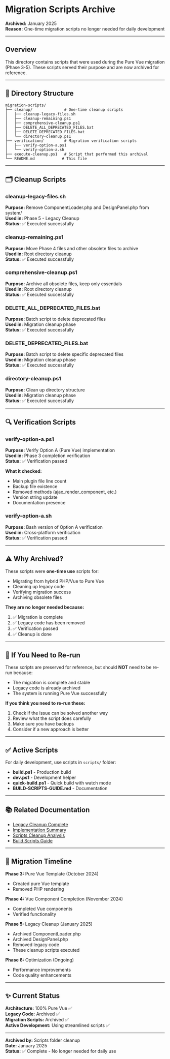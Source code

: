 # Migration Scripts Archive

**Archived:** January 2025  
**Reason:** One-time migration scripts no longer needed for daily development

---

## Overview

This directory contains scripts that were used during the Pure Vue migration (Phase 3-5). These scripts served their purpose and are now archived for reference.

---

## 📁 Directory Structure

```
migration-scripts/
├── cleanup/              # One-time cleanup scripts
│   ├── cleanup-legacy-files.sh
│   ├── cleanup-remaining.ps1
│   ├── comprehensive-cleanup.ps1
│   ├── DELETE_ALL_DEPRECATED_FILES.bat
│   ├── DELETE_DEPRECATED_FILES.bat
│   └── directory-cleanup.ps1
├── verification/         # Migration verification scripts
│   ├── verify-option-a.ps1
│   └── verify-option-a.sh
├── execute-cleanup.ps1   # Script that performed this archival
└── README.md            # This file
```

---

## 🗂️ Cleanup Scripts

### cleanup-legacy-files.sh
**Purpose:** Remove ComponentLoader.php and DesignPanel.php from system/  
**Used in:** Phase 5 - Legacy Cleanup  
**Status:** ✅ Executed successfully

### cleanup-remaining.ps1
**Purpose:** Move Phase 4 files and other obsolete files to archive  
**Used in:** Root directory cleanup  
**Status:** ✅ Executed successfully

### comprehensive-cleanup.ps1
**Purpose:** Archive all obsolete files, keep only essentials  
**Used in:** Root directory cleanup  
**Status:** ✅ Executed successfully

### DELETE_ALL_DEPRECATED_FILES.bat
**Purpose:** Batch script to delete deprecated files  
**Used in:** Migration cleanup phase  
**Status:** ✅ Executed successfully

### DELETE_DEPRECATED_FILES.bat
**Purpose:** Batch script to delete specific deprecated files  
**Used in:** Migration cleanup phase  
**Status:** ✅ Executed successfully

### directory-cleanup.ps1
**Purpose:** Clean up directory structure  
**Used in:** Migration cleanup phase  
**Status:** ✅ Executed successfully

---

## 🔍 Verification Scripts

### verify-option-a.ps1
**Purpose:** Verify Option A (Pure Vue) implementation  
**Used in:** Phase 3 completion verification  
**Status:** ✅ Verification passed

**What it checked:**
- Main plugin file line count
- Backup file existence
- Removed methods (ajax_render_component, etc.)
- Version string update
- Documentation presence

### verify-option-a.sh
**Purpose:** Bash version of Option A verification  
**Used in:** Cross-platform verification  
**Status:** ✅ Verification passed

---

## ⚠️ Why Archived?

These scripts were **one-time use** scripts for:
- Migrating from hybrid PHP/Vue to Pure Vue
- Cleaning up legacy code
- Verifying migration success
- Archiving obsolete files

**They are no longer needed because:**
1. ✅ Migration is complete
2. ✅ Legacy code has been removed
3. ✅ Verification passed
4. ✅ Cleanup is done

---

## 🔄 If You Need to Re-run

These scripts are preserved for reference, but should **NOT** need to be re-run because:
- The migration is complete and stable
- Legacy code is already archived
- The system is running Pure Vue successfully

**If you think you need to re-run these:**
1. Check if the issue can be solved another way
2. Review what the script does carefully
3. Make sure you have backups
4. Consider if a new approach is better

---

## ✅ Active Scripts

For daily development, use scripts in `scripts/` folder:
- **build.ps1** - Production build
- **dev.ps1** - Development helper
- **quick-build.ps1** - Quick build with watch mode
- **BUILD-SCRIPTS-GUIDE.md** - Documentation

---

## 📚 Related Documentation

- [Legacy Cleanup Complete](../../LEGACY-CLEANUP-COMPLETE.md)
- [Implementation Summary](../../IMPLEMENTATION-SUMMARY.md)
- [Scripts Cleanup Analysis](../../SCRIPTS-CLEANUP-ANALYSIS.md)
- [Build Scripts Guide](../../scripts/BUILD-SCRIPTS-GUIDE.md)

---

## 🎯 Migration Timeline

**Phase 3:** Pure Vue Template (October 2024)
- Created pure Vue template
- Removed PHP rendering

**Phase 4:** Vue Component Completion (November 2024)
- Completed Vue components
- Verified functionality

**Phase 5:** Legacy Cleanup (January 2025)
- Archived ComponentLoader.php
- Archived DesignPanel.php
- Removed legacy code
- These cleanup scripts executed

**Phase 6:** Optimization (Ongoing)
- Performance improvements
- Code quality enhancements

---

## ✨ Current Status

**Architecture:** 100% Pure Vue ✅  
**Legacy Code:** Archived ✅  
**Migration Scripts:** Archived ✅  
**Active Development:** Using streamlined scripts ✅

---

**Archived by:** Scripts folder cleanup  
**Date:** January 2025  
**Status:** ✅ Complete - No longer needed for daily use
